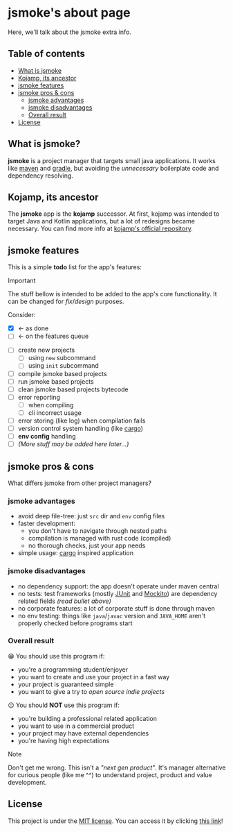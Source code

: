 jsmoke's about page
===================

Here, we'll talk about the jsmoke extra info.

## Table of contents

- [What is jsmoke](#what-is-jsmoke)
- [Kojamp, its ancestor](#kojamp-its-ancestor)
- [jsmoke features](#jsmoke-features)
- [jsmoke pros & cons](#jsmoke-pros--cons)
    - [jsmoke advantages](#jsmoke-advantages)
    - [jsmoke disadvantages](#jsmoke-disadvantages)
    - [Overall result](#overall-result)
- [License](#license)

## What is jsmoke?

**jsmoke** is a project manager that targets small java applications.
It works like [maven] and [gradle], but avoiding the _unnecessary_
boilerplate code and dependency resolving.

[maven]: https://maven.apache.org/
[gradle]: https://gradle.org/

## Kojamp, its ancestor

The **jsmoke** app is the **kojamp** successor. At first, kojamp was
intended to target Java and Kotlin applications, but a lot of
redesigns became necessary. You can find more info at
[kojamp's official repository].

[kojamp's official repository]: https://github.com/nasccped/kojamp

## jsmoke features

This is a simple **todo** list for the app's features:

> [!IMPORTANT]
>
> The stuff bellow is intended to be added to the app's core
> functionality. It can be changed for _fix_/_design_ purposes.
>
> Consider:
> - [x] <- as done
> - [ ] <- on the features queue

- [ ] create new projects
    - [ ] using `new` subcommand
    - [ ] using `init` subcommand
- [ ] compile jsmoke based projects
- [ ] run jsmoke based projects
- [ ] clean jsmoke based projects bytecode
- [ ] error reporting
    - [ ] when compiling
    - [ ] cli incorrect usage
- [ ] error storing (like log) when compilation fails
- [ ] version control system handling (like [cargo])
- [ ] **env config** handling
- [ ] _(More stuff may be added here later...)_

[cargo]: https://github.com/rust-lang/cargo

## jsmoke pros & cons

What differs jsmoke from other project managers?

### jsmoke advantages

- avoid deep file-tree: just `src` dir and `env` config files
- faster development:
  - you don't have to navigate through nested paths
  - compilation is managed with rust code (compiled)
  - no thorough checks, just your app needs
- simple usage: [cargo] inspired application

[cargo]: https://github.com/rust-lang/cargo

### jsmoke disadvantages

- no dependency support: the app doesn't operate under maven central
- no tests: test frameworks (mostly [JUnit] and [Mockito]) are
  dependency related fields _(read bullet above)_
- no corporate features: a lot of corporate stuff is done through
  maven
- no env testing: things like `java`/`javac` version and `JAVA_HOME`
   aren't properly checked before programs start

[JUnit]: https://junit.org/
[Mockito]: https://site.mockito.org/

### Overall result

😁 You should use this program if:

- you're a programming student/enjoyer
- you want to create and use your project in a fast way
- your project is guaranteed simple
- you want to give a try to _open source indie projects_

☹️ You should **NOT** use this program if:

- you're building a professional related application
- you want to use in a commercial product
- your project may have external dependencies
- you're having high expectations

> [!NOTE]
>
> Don't get me wrong. This isn't a _"next gen product"_. It's manager
> alternative for curious people (like me ^^) to understand project,
> product and value development.

## License

This project is under the [MIT license]. You can access it by clicking
[this link](https://github.com/nasccped/jsmoke/blob/main/LICENSE)!

[MIT license]: https://opensource.org/license/mit
